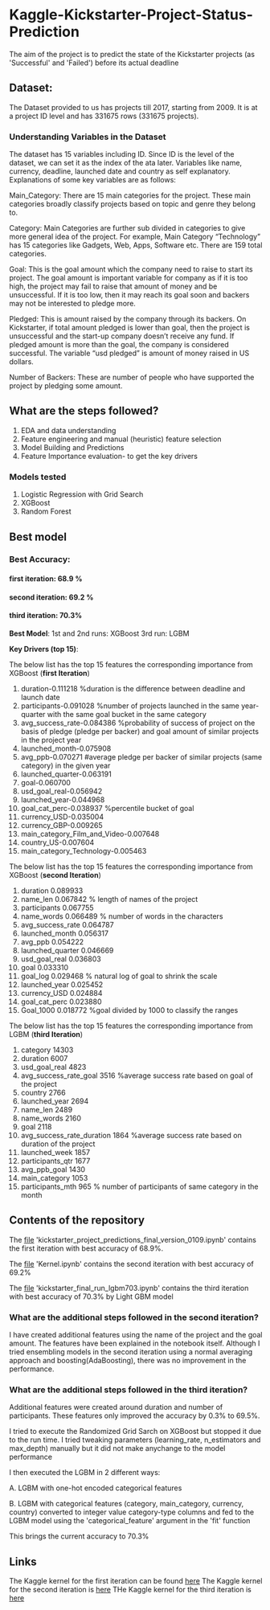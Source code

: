 # Kaggle-Kickstarter-Project-Status-Prediction

The aim of the project is to predict the state of the Kickstarter projects (as 'Successful' and 'Failed') before its actual deadline

## Dataset:
The Dataset provided to us has projects till 2017, starting from 2009.
It is at a project ID level and has 331675 rows (331675 projects).

### Understanding Variables in the Dataset

The dataset has 15 variables including ID. Since ID is the level of the dataset, we can set it as the index of the ata later. Variables like name, currency, deadline, launched date and country as self explanatory. Explanations of some key variables are as follows:

Main_Category: There are 15 main categories for the project. These main categories broadly classify projects based on topic and genre they belong to.

Category: Main Categories are further sub divided in categories to give more general idea of the project. For example, Main Category “Technology” has 15 categories like Gadgets, Web, Apps, Software etc. There are 159 total categories.

Goal: This is the goal amount which the company need to raise to start its project. The goal amount is important variable for company as if it is too high, the project may fail to raise that amount of money and be unsuccessful. If it is too low, then it may reach its goal soon and backers may not be interested to pledge more.

Pledged: This is amount raised by the company through its backers. On Kickstarter, if total amount pledged is lower than goal, then the project is unsuccessful and the start-up company doesn’t receive any fund. If pledged amount is more than the goal, the company is considered successful. The variable “usd pledged” is amount of money raised in US dollars.

Number of Backers: These are number of people who have supported the project by pledging some amount.

## What are the steps followed?
1. EDA and data understanding
2. Feature engineering and manual (heuristic) feature selection
3. Model Building and Predictions
4. Feature Importance evaluation- to get the key drivers

### Models tested
1. Logistic Regression with Grid Search
2. XGBoost
3. Random Forest

## Best model 
### **Best Accuracy**: 
#### first iteration: 68.9 %
#### second iteration: 69.2 %
#### third iteration: 70.3%

**Best Model**: 1st and 2nd runs: XGBoost
3rd run: LGBM

**Key Drivers (top 15)**:

The below list has the top 15 features the corresponding importance from XGBoost (**first Iteration**)
1. duration-0.111218   %duration is the difference between deadline and launch date
2. participants-0.091028 %number of projects launched in the same year-quarter with the same goal bucket in the same category
3. avg_success_rate-0.084386 %probability of success of project on the basis of pledge (pledge per backer) and goal amount of similar projects in the project year
4. launched_month-0.075908
5. avg_ppb-0.070271 #average pledge per backer of similar projects (same category) in the given year
6. launched_quarter-0.063191
7. goal-0.060700
8. usd_goal_real-0.056942
9. launched_year-0.044968
10. goal_cat_perc-0.038937 %percentile bucket of goal
11. currency_USD-0.035004
12. currency_GBP-0.009265
13. main_category_Film_and_Video-0.007648
14. country_US-0.007604
15. main_category_Technology-0.005463


The below list has the top 15 features the corresponding importance from XGBoost (**second Iteration**)
1. duration	0.089933
2. name_len	0.067842 % length of names of the project
3. participants	0.067755
4. name_words	0.066489 % number of words in the characters
5. avg_success_rate	0.064787
6. launched_month	0.056317
7. avg_ppb	0.054222
8. launched_quarter	0.046669
9. usd_goal_real	0.036803
10. goal	0.033310
11.	goal_log	0.029468 % natural log of goal to shrink the scale
12.	launched_year	0.025452
13.	currency_USD	0.024884
14.	goal_cat_perc	0.023880
15.	Goal_1000	0.018772 %goal divided by 1000 to classify the ranges


The below list has the top 15 features the corresponding importance from LGBM (**third Iteration**)
1.  category	14303
2.	duration	6007
3.	usd_goal_real	4823
4.	avg_success_rate_goal	3516 %average success rate based on goal of the project
4.	country	2766
6.	launched_year	2694
7.  name_len	2489
8.	name_words	2160
9.	goal	2118
10.	avg_success_rate_duration	1864 %average success rate based on duration of the project
11.	launched_week	1857
12.	participants_qtr	1677
13.	avg_ppb_goal	1430
14.	main_category	1053
15.	participants_mth	965 % number of participants of same category in the month

## Contents of the repository
The [file](https://github.com/srishtis/Kaggle-Kickstarter-Project-Status-Prediction/blob/master/kickstarter_project_predictions_%20final_version_0109.ipynb) 'kickstarter_project_predictions_final_version_0109.ipynb' contains the first iteration with best accuracy of 68.9%.

The [file](https://github.com/srishtis/Kaggle-Kickstarter-Project-Status-Prediction/blob/master/kernel.ipynb) 'Kernel.ipynb' contains the second iteration with best accuracy of 69.2%

The [file](https://github.com/srishtis/Kaggle-Kickstarter-Project-Status-Prediction/blob/master/kickstarter_final_run_lgbm703.ipynb) 'kickstarter_final_run_lgbm703.ipynb' contains the third iteration with best accuracy of 70.3% by Light GBM model

### What are the additional steps followed in the second iteration?
I have created additional features using the name of the project and the goal amount. The features have been explained in the notebook itself.
Although I tried ensembling models in the second iteration using a normal averaging approach and boosting(AdaBoosting), there was no improvement in the performance.

### What are the additional steps followed in the third iteration?
Additional features were created around duration and number of participants. These features only improved the accuracy by 0.3% to 69.5%.

I tried to execute the Randomized Grid Sarch on XGBoost but stopped it due to the run time. I tried tweaking parameters (learning_rate, n_estimators and max_depth) manually but it did not make anychange to the model performance

I then executed the LGBM in 2 different ways:

A. LGBM with one-hot encoded categorical features

B. LGBM with categorical features (category, main_category, currency, country) converted to integer value category-type columns and fed to the LGBM model using the 'categorical_feature' argument in the 'fit' function

This brings the current accuracy to 70.3%

## Links
The Kaggle kernel for the first iteration can be found [here](https://www.kaggle.com/srishti280992/data-preprocessing-feature-engg-prediction)
The Kaggle kernel for the second iteration is [here](https://www.kaggle.com/srishti280992/xgboost-classifier-69-2-feature-engg-eda)
THe Kaggle kernel for the third iteration is [here](https://www.kaggle.com/srishti280992/kickstarter-project-classification-lgbm-70-3) 
